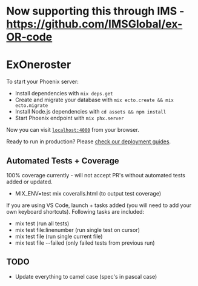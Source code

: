 # Now supporting this through IMS - https://github.com/IMSGlobal/ex-OR-code

# ExOneroster

To start your Phoenix server:

  * Install dependencies with `mix deps.get`
  * Create and migrate your database with `mix ecto.create && mix ecto.migrate`
  * Install Node.js dependencies with `cd assets && npm install`
  * Start Phoenix endpoint with `mix phx.server`

Now you can visit [`localhost:4000`](http://localhost:4000) from your browser.

Ready to run in production? Please [check our deployment guides](http://www.phoenixframework.org/docs/deployment).

## Automated Tests + Coverage

100% coverage currently - will not accept PR's without automated tests added or updated.

  * MIX_ENV=test mix coveralls.html (to output test coverage)

If you are using VS Code, launch + tasks added (you will need to add your own keyboard shortcuts). Following tasks are included:
  * mix test (run all tests)
  * mix test file:linenumber (run single test on cursor)
  * mix test file (run single current file)
  * mix test file --failed (only failed tests from previous run)

## TODO

  * Update everything to camel case (spec's in pascal case)
